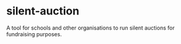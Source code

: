# silent-auction
A tool for schools and other organisations to run silent auctions for fundraising purposes.
